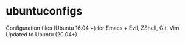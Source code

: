 # ubuntuconfigs
Configuration files (Ubuntu 16.04 +)
 for Emacs + Evil, ZShell, Git, Vim
 Updated to Ubuntu (20.04+)

